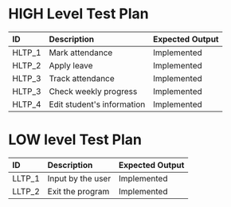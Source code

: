 # HIGH Level Test Plan


|ID|Description|Expected Output|
|:-|:----------|:-----|
|HLTP_1|Mark attendance|Implemented|
|HLTP_2|Apply leave|Implemented|
|HLTP_3|Track attendance|Implemented|
|HLTP_3|Check weekly progress|Implemented|
|HLTP_4|Edit student's information|Implemented|

# LOW level Test Plan

|ID|Description|Expected Output|
|:-|:----------|:-----|
|LLTP_1|Input by the user|Implemented|
|LLTP_2|Exit the program|Implemented|



